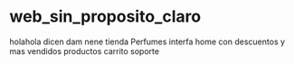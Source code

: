 # web_sin_proposito_claro
holahola
dicen dam nene
tienda
Perfumes 
interfa 
home con descuentos y mas vendidos
productos
carrito
soporte

